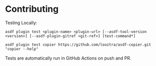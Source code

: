 # Contributing

Testing Locally:

```shell
asdf plugin test <plugin-name> <plugin-url> [--asdf-tool-version <version>] [--asdf-plugin-gitref <git-ref>] [test-command*]

asdf plugin test copier https://github.com/looztra/asdf-copier.git "copier --help"
```

Tests are automatically run in GitHub Actions on push and PR.
